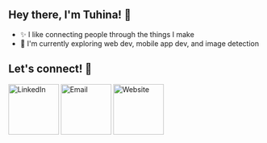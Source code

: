 ## Hey there, I'm Tuhina! 🫶
- ✨ I like connecting people through the things I make
- 💭 I'm currently exploring web dev, mobile app dev, and image detection

## Let's connect! 🙌
[<img src="https://i.pinimg.com/originals/83/66/f2/8366f23e06a9426e4bd58186e6193d91.png" alt="LinkedIn" width="100"/>](https://www.linkedin.com/in/tuhina-k-das/)
[<img src="https://i.pinimg.com/originals/0a/ca/cf/0acacfe788e0d73a77db226f0fc9cbf5.png" alt="Email" width="100"/>](tuhinakdas@gmail.com)
[<img src="https://i.pinimg.com/736x/62/e4/64/62e46493b1daeee42c506d091f7fe4dd.jpg" alt="Website" width="100"/>](https://tuhina-das.vercel.app/)
<!--
<!--
**tuhina-das/tuhina-das** is a ✨ _special_ ✨ repository because its `README.md` (this file) appears on your GitHub profile.

Here are some ideas to get you started:

- 🔭 I’m currently working on ...
- 🌱 I’m currently learning ...
- 👯 I’m looking to collaborate on ...
- 🤔 I’m looking for help with ...
- 💬 Ask me about ...
- 📫 How to reach me: ...
- 😄 Pronouns: ...
- ⚡ Fun fact: ...
-->
